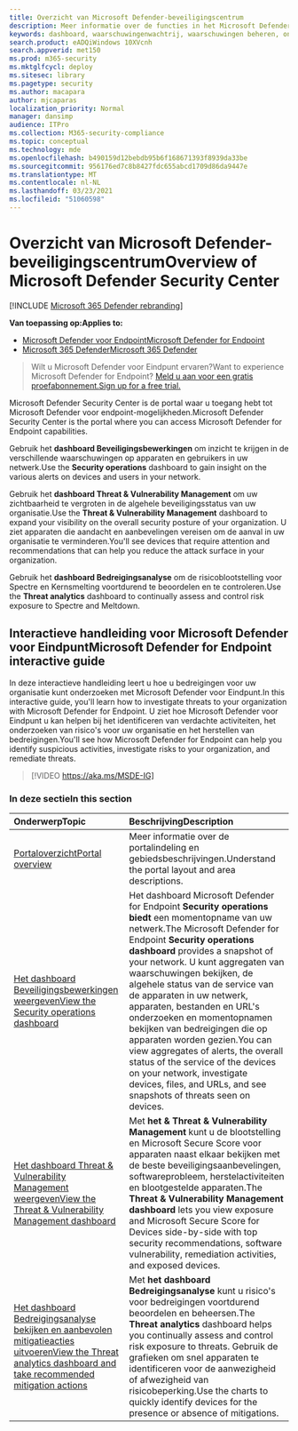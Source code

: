 ```yaml
---
title: Overzicht van Microsoft Defender-beveiligingscentrum
description: Meer informatie over de functies in het Microsoft Defender-beveiligingscentrum, waaronder hoe waarschuwingen werken, en suggesties voor het onderzoeken van mogelijke inbreuken en aanvallen.
keywords: dashboard, waarschuwingenwachtrij, waarschuwingen beheren, onderzoeken, waarschuwingen onderzoeken, apparaten onderzoeken, bestanden verzenden, diepe analyse, hoog, gemiddeld, laag, ernst, ioc, ioa
search.product: eADQiWindows 10XVcnh
search.appverid: met150
ms.prod: m365-security
ms.mktglfcycl: deploy
ms.sitesec: library
ms.pagetype: security
ms.author: macapara
author: mjcaparas
localization_priority: Normal
manager: dansimp
audience: ITPro
ms.collection: M365-security-compliance
ms.topic: conceptual
ms.technology: mde
ms.openlocfilehash: b490159d12bebdb95b6f168671393f8939da33be
ms.sourcegitcommit: 956176ed7c8b8427fdc655abcd1709d86da9447e
ms.translationtype: MT
ms.contentlocale: nl-NL
ms.lasthandoff: 03/23/2021
ms.locfileid: "51060598"
---
```

# <a name="overview-of-microsoft-defender-security-center"></a><span data-ttu-id="611c8-104">Overzicht van Microsoft Defender-beveiligingscentrum</span><span class="sxs-lookup"><span data-stu-id="611c8-104">Overview of Microsoft Defender Security Center</span></span>

[!INCLUDE [Microsoft 365 Defender rebranding](../../includes/microsoft-defender.md)]


<span data-ttu-id="611c8-105">**Van toepassing op:**</span><span class="sxs-lookup"><span data-stu-id="611c8-105">**Applies to:**</span></span>
- [<span data-ttu-id="611c8-106">Microsoft Defender voor Endpoint</span><span class="sxs-lookup"><span data-stu-id="611c8-106">Microsoft Defender for Endpoint</span></span>](https://go.microsoft.com/fwlink/?linkid=2154037)
- [<span data-ttu-id="611c8-107">Microsoft 365 Defender</span><span class="sxs-lookup"><span data-stu-id="611c8-107">Microsoft 365 Defender</span></span>](https://go.microsoft.com/fwlink/?linkid=2118804)


><span data-ttu-id="611c8-108">Wilt u Microsoft Defender voor Eindpunt ervaren?</span><span class="sxs-lookup"><span data-stu-id="611c8-108">Want to experience Microsoft Defender for Endpoint?</span></span> [<span data-ttu-id="611c8-109">Meld u aan voor een gratis proefabonnement.</span><span class="sxs-lookup"><span data-stu-id="611c8-109">Sign up for a free trial.</span></span>](https://www.microsoft.com/microsoft-365/windows/microsoft-defender-atp?ocid=docs-wdatp-usewdatp-abovefoldlink)

<span data-ttu-id="611c8-110">Microsoft Defender Security Center is de portal waar u toegang hebt tot Microsoft Defender voor endpoint-mogelijkheden.</span><span class="sxs-lookup"><span data-stu-id="611c8-110">Microsoft Defender Security Center is the portal where you can access Microsoft Defender for Endpoint capabilities.</span></span>

<span data-ttu-id="611c8-111">Gebruik het **dashboard Beveiligingsbewerkingen** om inzicht te krijgen in de verschillende waarschuwingen op apparaten en gebruikers in uw netwerk.</span><span class="sxs-lookup"><span data-stu-id="611c8-111">Use the **Security operations** dashboard to gain insight on the various alerts on devices and users in your network.</span></span>

<span data-ttu-id="611c8-112">Gebruik het **dashboard Threat & Vulnerability Management** om uw zichtbaarheid te vergroten in de algehele beveiligingsstatus van uw organisatie.</span><span class="sxs-lookup"><span data-stu-id="611c8-112">Use the **Threat & Vulnerability Management** dashboard to expand your visibility on the overall security posture of your organization.</span></span> <span data-ttu-id="611c8-113">U ziet apparaten die aandacht en aanbevelingen vereisen om de aanval in uw organisatie te verminderen.</span><span class="sxs-lookup"><span data-stu-id="611c8-113">You'll see devices that require attention and recommendations that can help you reduce the attack surface in your organization.</span></span>

<span data-ttu-id="611c8-114">Gebruik het **dashboard Bedreigingsanalyse** om de risicoblootstelling voor Spectre en Kernsmelting voortdurend te beoordelen en te controleren.</span><span class="sxs-lookup"><span data-stu-id="611c8-114">Use the **Threat analytics** dashboard to continually assess and control risk exposure to Spectre and Meltdown.</span></span>

## <a name="microsoft-defender-for-endpoint-interactive-guide"></a><span data-ttu-id="611c8-115">Interactieve handleiding voor Microsoft Defender voor Eindpunt</span><span class="sxs-lookup"><span data-stu-id="611c8-115">Microsoft Defender for Endpoint interactive guide</span></span>
<span data-ttu-id="611c8-116">In deze interactieve handleiding leert u hoe u bedreigingen voor uw organisatie kunt onderzoeken met Microsoft Defender voor Eindpunt.</span><span class="sxs-lookup"><span data-stu-id="611c8-116">In this interactive guide, you'll learn how to investigate threats to your organization with Microsoft Defender for Endpoint.</span></span> <span data-ttu-id="611c8-117">U ziet hoe Microsoft Defender voor Eindpunt u kan helpen bij het identificeren van verdachte activiteiten, het onderzoeken van risico's voor uw organisatie en het herstellen van bedreigingen.</span><span class="sxs-lookup"><span data-stu-id="611c8-117">You'll see how Microsoft Defender for Endpoint can help you identify suspicious activities, investigate risks to your organization, and remediate threats.</span></span>

> [!VIDEO https://aka.ms/MSDE-IG]

### <a name="in-this-section"></a><span data-ttu-id="611c8-118">In deze sectie</span><span class="sxs-lookup"><span data-stu-id="611c8-118">In this section</span></span>

<span data-ttu-id="611c8-119">Onderwerp</span><span class="sxs-lookup"><span data-stu-id="611c8-119">Topic</span></span> | <span data-ttu-id="611c8-120">Beschrijving</span><span class="sxs-lookup"><span data-stu-id="611c8-120">Description</span></span>
:---|:---
[<span data-ttu-id="611c8-121">Portaloverzicht</span><span class="sxs-lookup"><span data-stu-id="611c8-121">Portal overview</span></span>](portal-overview.md) | <span data-ttu-id="611c8-122">Meer informatie over de portalindeling en gebiedsbeschrijvingen.</span><span class="sxs-lookup"><span data-stu-id="611c8-122">Understand the portal layout and area descriptions.</span></span>
[<span data-ttu-id="611c8-123">Het dashboard Beveiligingsbewerkingen weergeven</span><span class="sxs-lookup"><span data-stu-id="611c8-123">View the Security operations dashboard</span></span>](security-operations-dashboard.md) | <span data-ttu-id="611c8-124">Het dashboard Microsoft Defender for Endpoint  **Security operations biedt** een momentopname van uw netwerk.</span><span class="sxs-lookup"><span data-stu-id="611c8-124">The Microsoft Defender for Endpoint  **Security operations dashboard** provides a snapshot of your network.</span></span> <span data-ttu-id="611c8-125">U kunt aggregaten van waarschuwingen bekijken, de algehele status van de service van de apparaten in uw netwerk, apparaten, bestanden en URL's onderzoeken en momentopnamen bekijken van bedreigingen die op apparaten worden gezien.</span><span class="sxs-lookup"><span data-stu-id="611c8-125">You can view aggregates of alerts, the overall status of the service of the devices on your network, investigate devices, files, and URLs, and see snapshots of threats seen on devices.</span></span>
[<span data-ttu-id="611c8-126">Het dashboard Threat & Vulnerability Management weergeven</span><span class="sxs-lookup"><span data-stu-id="611c8-126">View the Threat & Vulnerability Management dashboard</span></span>](tvm-dashboard-insights.md) | <span data-ttu-id="611c8-127">Met **het & Threat & Vulnerability Management** kunt u de blootstelling en Microsoft Secure Score voor apparaten naast elkaar bekijken met de beste beveiligingsaanbevelingen, softwareprobleem, herstelactiviteiten en blootgestelde apparaten.</span><span class="sxs-lookup"><span data-stu-id="611c8-127">The **Threat & Vulnerability Management dashboard** lets you view exposure and Microsoft Secure Score for Devices side-by-side with top security recommendations, software vulnerability, remediation activities, and exposed devices.</span></span>
[<span data-ttu-id="611c8-128">Het dashboard Bedreigingsanalyse bekijken en aanbevolen mitigatieacties uitvoeren</span><span class="sxs-lookup"><span data-stu-id="611c8-128">View the Threat analytics dashboard and take recommended mitigation actions</span></span>](threat-analytics.md) | <span data-ttu-id="611c8-129">Met **het dashboard Bedreigingsanalyse** kunt u risico's voor bedreigingen voortdurend beoordelen en beheersen.</span><span class="sxs-lookup"><span data-stu-id="611c8-129">The **Threat analytics** dashboard helps you continually assess and control risk exposure to threats.</span></span> <span data-ttu-id="611c8-130">Gebruik de grafieken om snel apparaten te identificeren voor de aanwezigheid of afwezigheid van risicobeperking.</span><span class="sxs-lookup"><span data-stu-id="611c8-130">Use the charts to quickly identify devices for the presence or absence of mitigations.</span></span>
